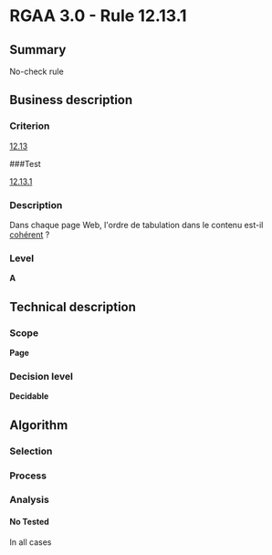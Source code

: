# RGAA 3.0 -  Rule 12.13.1

## Summary

No-check rule

## Business description

### Criterion

[12.13](http://references.modernisation.gouv.fr/referentiel-technique-0#crit-12-13)

###Test

[12.13.1](http://references.modernisation.gouv.fr/referentiel-technique-0#test-12-13-1)

### Description

Dans chaque page Web, l'ordre de tabulation dans le contenu est-il <a href="http://references.modernisation.gouv.fr/referentiel-technique-0#mCoherentODL">coh&eacute;rent</a> ?

### Level

**A**

## Technical description

### Scope

**Page**

### Decision level

**Decidable**

## Algorithm

### Selection

### Process

### Analysis

#### No Tested 

In all cases

